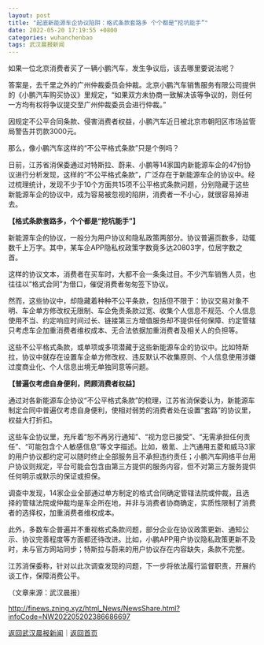 ```yaml
---
layout: post
title: "起底新能源车企协议陷阱：格式条款套路多 个个都是“挖坑能手”"
date: 2022-05-20 17:19:55 +0800
categories: wuhanchenbao
tags: 武汉晨报新闻
---
```

<p>如果一位北京消费者买了一辆小鹏汽车，发生争议后，该去哪里要说法呢？</p>
 <p>答案是，去千里之外的广州仲裁委员会仲裁。北京小鹏汽车销售服务有限公司提供的《小鹏汽车购买协议》里规定，“如果双方未协商一致解决该等争议的，则任何一方均有权将争议提交至广州仲裁委员会进行仲裁。”</p>
 <p>因规定不公平合同条款、侵害消费者权益，小鹏汽车近日被北京市朝阳区市场监管局警告并罚款3000元。</p>
 <p>那么，像小鹏汽车这样的“不公平格式条款”只是个例吗？</p>
 <p>日前，江苏省消保委通过对特斯拉、蔚来、小鹏等14家国内新能源车企的47份协议进行分析发现，这样的“不公平格式条款”，广泛存在于新能源车企的协议中。经过梳理统计，发现不少于10个方面共15项不公平格式条款问题，分别隐藏于这些新能源车企的协议中，成为容易被忽视的陷阱，消费者一不小心，就很容易掉进去。</p>
 <p><strong>【格式条款套路多，个个都是“挖坑能手”】</strong></p>
 <p>新能源车企的协议，一般分为用户协议和隐私政策两部分。协议普遍页数多，动辄数千上万字。其中，某车企APP隐私权政策字数竟多达20803字，位居字数之首。</p>
 <p>这样的协议文本，消费者在买车时，大都不会一条条过目。不少汽车销售人员，也往往以“格式合同”为借口，催促消费者匆匆签下协议。</p>
 <p>然而，这些协议中，却隐藏着种种不公平条款，包括但不限于：协议交易对象不明、车企单方修改权无限制、车企免责条款过宽、收集个人信息不规范、个人信息使用不当、约定响应时间过长、链接第三方增值服务却不提供任何保障、约定管辖只考虑车企加重消费者维权成本、无合法依据加重消费者及相关人的负担等。</p>
 <p>这些不公平格式条款，或单项或多项潜藏于这些新能源车企的协议中。比如特斯拉，协议中就存在设置车企单方修改权、违反默认不收集原则、个人信息使用涉嫌过度商业化、个人信息出境无单独同意等问题。</p>
 <p><strong>【普遍仅考虑自身便利，罔顾消费者权益】</strong></p>
 <p>通过对各新能源车企协议“不公平格式条款”的梳理，江苏省消保委认为，新能源车制定合同中普遍仅考虑自身便利，使相对弱势的消费者处在设置“套路”的协议里，权益大打折扣。</p>
 <p>这些车企协议里，充斥着“恕不再另行通知”、“视为您已接受”、“无需承担任何责任”、“可能包含个人敏感信息”等文字描述。比如，极氪、上汽通用五菱和威马3家的用户协议都约定可以随时终止全部服务且不承担违约责任；小鹏汽车网络平台用户协议则规定，平台可能会包含由第三方提供的服务内容，但不对第三方服务提供任何明示或默示的保证或担保。</p>
 <p>调查中发现，14家企业全部通过单方制定的格式合同确定管辖法院或仲裁，且选择的管辖法院或仲裁均是车企所在地，并非与消费者协商确定，实质性限制了消费者的选择权，加重消费者维权成本。</p>
 <p>此外，多数车企普遍并不重视格式条款问题，部分企业在协议政策更新、通知公示、协议完善程度等方面都还待改进。比如，小鹏APP用户协议隐私政策更新不及时，未与官方网站同步；特斯拉与蔚来的用户协议存在内容缺失，条款不完整。</p><p>江苏消保委称，针对以此次调查发现的问题，下一步将依法履行监督职责，开展约谈工作，保障消费公平。</p><p class="em_media">（文章来源：武汉晨报）</p>

<http://finews.zning.xyz/html_News/NewsShare.html?infoCode=NW202205202386686697>

[返回武汉晨报新闻](//finews.withounder.com/category/wuhanchenbao.html)｜[返回首页](//finews.withounder.com/)